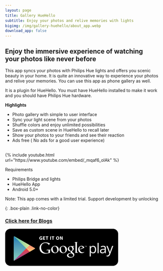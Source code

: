 ```yaml
---
layout: page
title: Gallery HueHello
subtitle: Enjoy your photos and relive memories with lights
bigimg: /img/gallery-huehello/about_app.webp
download_app: false
---
```


## Enjoy the immersive experience of watching your photos like never before

This app syncs your photos with Philips Hue lights and offers you scenic beauty in your home. It is quite an innovative way to experience your photos and relive your memories. You can use this app as phone gallery as well. 

It is a plugin for HueHello. You must have HueHello installed to make it work and you should have Philips Hue hardware.

<b>Highlights</b>
- Photo gallery with simple to user interface
- Sync your light scene from your photos
- Shuffle colors and enjoy unlimited possibilities 
- Save as custom scene in HueHello to recall later
- Show your photos to your friends and see their reaction
- Ads free ( No ads for a good user experience)

<br/>
{% include youtube.html url="https://www.youtube.com/embed/_mqaf6_olAk" %}


Requirements
- Philips Bridge and lights
- HueHello App
- Android 5.0+


Note: This app comes with a limited trial. Support development by unlocking

{: .box-plain .link-no-color}
### [Click here for Blogs](/blogs/huehello)

<div class="download-assets">
<a target="_blank" href="http://bit.ly/2AdfNXz">
      <img src="/img/googleplay.png">
    </a>
</div>
